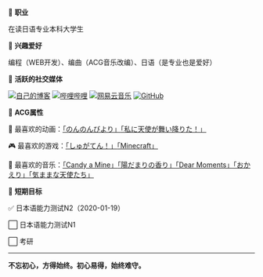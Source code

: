 🎹 **职业**

在读日语专业本科大学生

🎹 **兴趣爱好**

编程（WEB开发）、编曲（ACG音乐改编）、日语（是专业也是爱好）

🎹 **活跃的社交媒体**

[![自己的博客](https://img.imgdb.cn/item/5ffd67853ffa7d37b3ed8862.png "自己的博客")](https://passkou.com)
[![哔哩哔哩](https://bilibili.com/favicon.ico "哔哩哔哩")](https://bilibili.com/660303135)
[![网易云音乐](https://s1.music.126.net/style/favicon.ico "网易云音乐")](https://music.163.com/#/artist?id=14074362)
[![GitHub](https://github.com/favicon.ico "GitHub")](https://github.com/Passkou)

🎹 **ACG属性**

👭 最喜欢的动画：[「のんのんびより」](https://baike.baidu.com/item/悠哉日常大王/9239022)[「私に天使が舞い降りた！」](https://baike.baidu.com/item/天使降临到了我的身边！/23142371)

🎮 最喜欢的游戏：[「しゅがてん！」](http://recette.clearrave.co.jp/)[「Minecraft」](https://www.minecraft.net)

🎵 最喜欢的音乐：[「Candy a Mine」](https://music.163.com/#/song?id=491233178)[「陽だまりの香り」](https://music.163.com/#/song?id=1424028312)[「Dear Moments」](https://music.163.com/#/song?id=1487339803)[「おかえり」](https://www.kugou.com/song/#hash=3CF0D6404A1496D376DE2407F9E170EC&album_id=1018274)[「気ままな天使たち」](https://www.kugou.com/song/#hash=A31AB510802CDE1FE8FBE80F078107E5&album_id=14938792)

🎹 **短期目标**

✅ 日本语能力测试N2（2020-01-19）

⬜ 日本语能力测试N1

⬜ 考研

---

**不忘初心，方得始终。初心易得，始终难守。**
